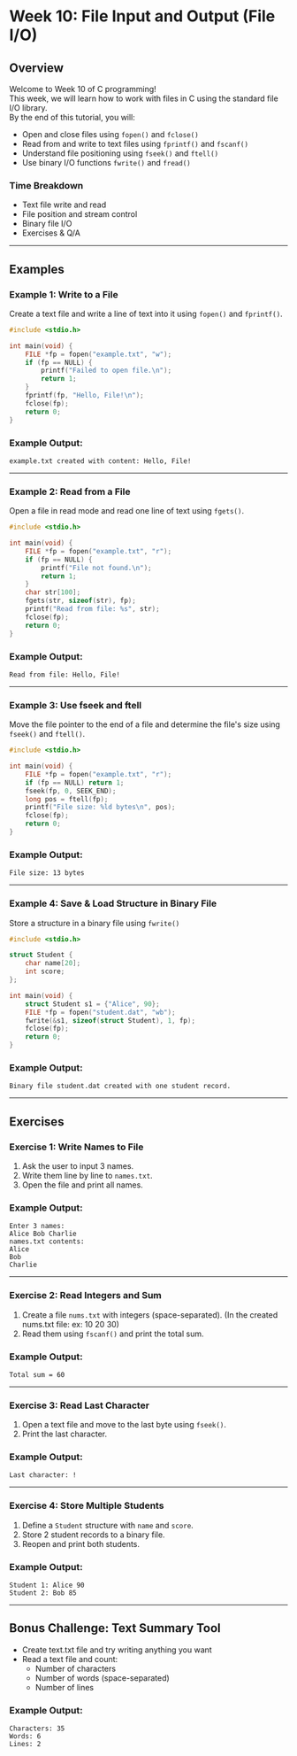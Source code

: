 # Week 10: File Input and Output (File I/O)

## **Overview**

Welcome to Week 10 of C programming!  
This week, we will learn how to work with files in C using the standard file I/O library.  
By the end of this tutorial, you will:

- Open and close files using `fopen()` and `fclose()`
- Read from and write to text files using `fprintf()` and `fscanf()`
- Understand file positioning using `fseek()` and `ftell()`
- Use binary I/O functions `fwrite()` and `fread()`

### **Time Breakdown**

- Text file write and read
- File position and stream control
- Binary file I/O
- Exercises & Q/A

---

## **Examples**

### **Example 1: Write to a File**

Create a text file and write a line of text into it using `fopen()` and `fprintf()`.

```c
#include <stdio.h>

int main(void) {
    FILE *fp = fopen("example.txt", "w");
    if (fp == NULL) {
        printf("Failed to open file.\n");
        return 1;
    }
    fprintf(fp, "Hello, File!\n");
    fclose(fp);
    return 0;
}
```

### **Example Output:**

```
example.txt created with content: Hello, File!
```

---

### **Example 2: Read from a File**

Open a file in read mode and read one line of text using `fgets()`.

```c
#include <stdio.h>

int main(void) {
    FILE *fp = fopen("example.txt", "r");
    if (fp == NULL) {
        printf("File not found.\n");
        return 1;
    }
    char str[100];
    fgets(str, sizeof(str), fp);
    printf("Read from file: %s", str);
    fclose(fp);
    return 0;
}
```

### **Example Output:**

```
Read from file: Hello, File!
```

---

### **Example 3: Use fseek and ftell**

Move the file pointer to the end of a file and determine the file's size using `fseek()` and `ftell()`.

```c
#include <stdio.h>

int main(void) {
    FILE *fp = fopen("example.txt", "r");
    if (fp == NULL) return 1;
    fseek(fp, 0, SEEK_END);
    long pos = ftell(fp);
    printf("File size: %ld bytes\n", pos);
    fclose(fp);
    return 0;
}
```

### **Example Output:**

```
File size: 13 bytes
```

---

### **Example 4: Save & Load Structure in Binary File**

Store a structure in a binary file using `fwrite()`

```c
#include <stdio.h>

struct Student {
    char name[20];
    int score;
};

int main(void) {
    struct Student s1 = {"Alice", 90};
    FILE *fp = fopen("student.dat", "wb");
    fwrite(&s1, sizeof(struct Student), 1, fp);
    fclose(fp);
    return 0;
}
```

### **Example Output:**

```
Binary file student.dat created with one student record.
```

---

## **Exercises**

### **Exercise 1: Write Names to File**

1. Ask the user to input 3 names.
2. Write them line by line to `names.txt`.
3. Open the file and print all names.

### **Example Output:**

```
Enter 3 names:
Alice Bob Charlie
names.txt contents:
Alice
Bob
Charlie
```

---

### **Exercise 2: Read Integers and Sum**

1. Create a file `nums.txt` with integers (space-separated). (In the created nums.txt file: ex: 10 20 30)
2. Read them using `fscanf()` and print the total sum.

### **Example Output:**

```
Total sum = 60
```

---

### **Exercise 3: Read Last Character**

1. Open a text file and move to the last byte using `fseek()`.
2. Print the last character.

### **Example Output:**

```
Last character: !
```

---

### **Exercise 4: Store Multiple Students**

1. Define a `Student` structure with `name` and `score`.
2. Store 2 student records to a binary file.
3. Reopen and print both students.

### **Example Output:**

```
Student 1: Alice 90
Student 2: Bob 85
```

---

## **Bonus Challenge: Text Summary Tool**

- Create text.txt file and try writing anything you want
- Read a text file and count:
  - Number of characters
  - Number of words (space-separated)
  - Number of lines

### **Example Output:**

```
Characters: 35
Words: 6
Lines: 2
```
